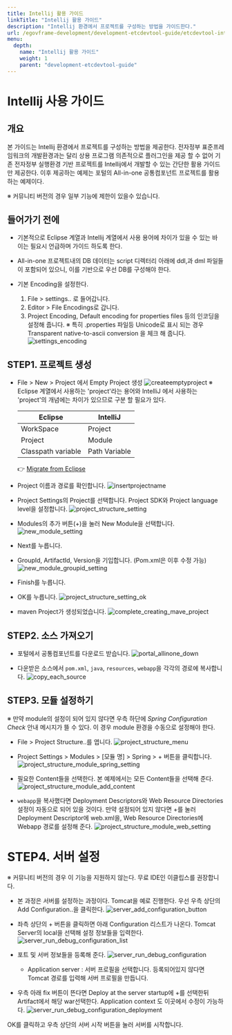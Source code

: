 ```yaml
---
title: Intellij 활용 가이드
linkTitle: "Intellij 활용 가이드"
description: "Intellij 환경에서 프로젝트를 구성하는 방법을 가이드한다."
url: /egovframe-development/development-etcdevtool-guide/etcdevtool-intellij/
menu:
  depth:
    name: "Intellij 활용 가이드"
    weight: 1
    parent: "development-etcdevtool-guide"
---
```


# Intellij 사용 가이드

## 개요
본 가이드는 Intellij 환경에서 프로젝트를 구성하는 방법을 제공한다.
전자정부 표준프레임워크의 개발환경과는 달리 상용 프로그램 의존적으로 플러그인을 제공 할 수 없어 기존 전자정부 실행환경 기반 프로젝트를 Intellij에서 개발할 수 있는 간단한 활용 가이드만 제공한다.
이후 제공하는 예제는 포털의 All-in-one 공통컴포넌트 프로젝트를 활용하는 예제이다.

※ 커뮤니티 버전의 경우 일부 기능에 제한이 있을수 있습니다.

## 들어가기 전에
* 기본적으로 Eclipse 계열과 Intellij 계열에서 사용 용어에 차이가 있을 수 있는 바 이는 필요시 언급하며 가이드 하도록 한다.

* All-in-one 프로젝트내의 DB 데이터는 script 디렉터리 아래에 ddl,과 dml 파일들이 포함되어 있으니, 이를 기반으로 우선 DB를 구성해야 한다.

* 기본 Encoding을 설정한다.
  1. File > settings.. 로 들어갑니다.
  2. Editor > File Encodings로 갑니다.
  3. Project Encoding, Default encoding for properties files 등의 인코딩을 설정해 줍니다.
    ※ 특히 .properties 파일등 Unicode로 표시 되는 경우 Transparent native-to-ascii conversion 을 체크 해 줍니다.
    ![settings_encoding](./images/settings_encoding.png)

## STEP1. 프로젝트 생성
- File > New > Project 에서 Empty Project 생성
  ![createemptyproject](./images/createemptyproject.png)
  ※ Eclipse 계열에서 사용하는 'project'라는 용어와 IntelliJ 에서 사용하는 'project'의 개념에는 차이가 있으므로 구분 할 필요가 있다.

  | Eclipse            | IntelliJ       |
  | ------------------ | -------------- |
  | WorkSpace          | Project        |
  | Project            | Module         |
  | Classpath variable | Path Variable  |

  👉 [Migrate from Eclipse](https://www.jetbrains.com/help/idea/migrating-from-eclipse-to-intellij-idea.html#workflows)


- Project 이름과 경로를 확인합니다.
  ![insertprojectname](./images/insertprojectname.png)


- Project Settings의 Project를 선택합니다. Project SDK와 Project language level을 설정합니다.
  ![project_structure_setting](./images/project_structure_setting.png)


- Modules의 추가 버튼(+)을 눌러 New Module을 선택합니다.
  ![new_module_setting](./images/new_module_setting.png)


- Next를 누릅니다.


- GroupId, ArtifactId, Version을 기입합니다. (Pom.xml은 이후 수정 가능)
  ![new_module_groupid_setting](./images/new_module_groupid_setting.png)


- Finish를 누릅니다.


- OK를 누릅니다.
  ![project_structure_setting_ok](./images/project_structure_setting_ok.png)


- maven Project가 생성되었습니다.
  ![complete_creating_mave_project](./images/complete_creating_mave_project.png)


## STEP2. 소스 가져오기

- 포털에서 공통컴포넌트를 다운로드 받습니다.
  ![portal_allinone_down](./images/portal_allinone_down.png)


- 다운받은 소스에서 `pom.xml`, `java`, `resources`, `webapp`을 각각의 경로에 복사합니다.
  ![copy_each_source](./images/copy_each_source.png)


## STEP3. 모듈 설정하기

※ 만약 module의 설정이 되어 있지 않다면 우측 하단에 *Spring Configuration Check* 안내 메시지가 뜰 수 있다.
이 경우 module 환경을 수동으로 설정해야 한다.

- File > Project Structure..를 엽니다.
  ![project_structure_menu](./images/project_structure_menu.png)


- Project Settings > Modules > [모듈 명] > Spring > + 버튼을 클릭합니다.
  ![project_structure_module_spring_setting](./images/project_structure_module_spring_setting.png)


- 필요한 Content들을 선택한다. 본 예제에서는 모든 Content들을 선택해 준다.
  ![project_structure_module_add_content](./images/project_structure_module_add_content.png)


- `webapp`을 복사했다면 Deployment Descriptors와 Web Resource Directories 설정이 자동으로 되어 있을 것이다. 만약 설정되어 있지 않다면 +를 눌러 Deployment Descriptor에 web.xml을, Web Resource Directories에 Webapp 경로를 설정해 준다.
  ![project_structure_module_web_setting](./images/project_structure_module_web_setting.png)


# STEP4. 서버 설정

※ 커뮤니티 버전의 경우 이 기능을 지원하지 않는다. 무료 IDE인 이클립스를 권장합니다.

- 본 과정은 서버를 설정하는 과정이다. Tomcat을 예로 진행한다.
  우선 우측 상단의 Add Configuration..을 클릭한다.
  ![server_add_configuration_button](./images/server_add_configuration_button.png)


- 좌측 상단의 + 버튼을 클릭하면 아래 Configuration 리스트가 나온다. Tomcat Server의 local을 선택해 설정 정보들을 입력한다.
  ![server_run_debug_configuration_list](./images/server_run_debug_configuration_list.png)


- 포트 및 서버 정보들을 등록해 준다.
  ![server_run_debug_configuration](./images/server_run_debug_configuration.png)
    - Application server : 서버 프로필을 선택합니다. 등록되어있지 않다면 Tomcat 경로를 입력해 서버 프로필을 만듭니다.


- 우측 아래 fix 버튼이 뜬다면 Deploy at the server startup에 +를 선택한뒤 Artifact에서 해당 war선택한다.
  Application context 도 이곳에서 수정이 가능하다.
  ![server_run_debug_configuration_deployment](./images/server_run_debug_configuration_deployment.png)


OK를 클릭하고 우측 상단의 서버 시작 버튼을 눌러 서버를 시작합니다.
